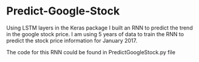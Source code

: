 # Predict-Google-Stock
Using LSTM layers in the Keras package I built an RNN to predict the trend in the google stock price. 
I am using 5 years of data to train the RNN to predict the stock price information for January 2017. 

The code for this RNN could be found in PredictGoogleStock.py file
